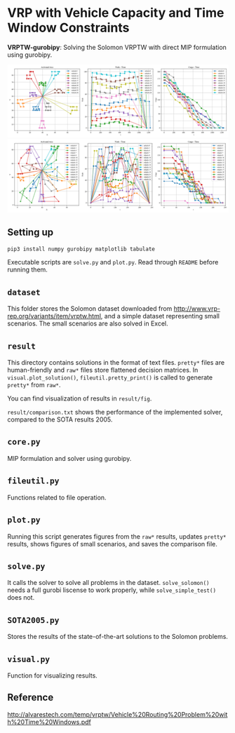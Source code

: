 # VRP with Vehicle Capacity and Time Window Constraints

**VRPTW-gurobipy**: Solving the Solomon VRPTW with direct MIP formulation using gurobipy.

![Solomon C101_100](./result/fig/C101_100.png)
![Solomon RC101_100](./result/fig/RC101_100.png)

## Setting up

```
pip3 install numpy gurobipy matplotlib tabulate
```

Executable scripts are `solve.py` and `plot.py`. Read through `README` before running them.

## `dataset`

This folder stores the Solomon dataset downloaded from http://www.vrp-rep.org/variants/item/vrptw.html, and a simple dataset representing small scenarios. The small scenarios are also solved in Excel.

## `result`

This directory contains solutions in the format of text files. `pretty*` files are human-friendly and `raw*` files store flattened decision matrices. In `visual.plot_solution()`, `fileutil.pretty_print()` is called to generate `pretty*` from `raw*`.

You can find visualization of results in `result/fig`.

`result/comparison.txt` shows the performance of the implemented solver, compared to the SOTA results 2005.

## `core.py`

MIP formulation and solver using gurobipy.

## `fileutil.py`

Functions related to file operation.

## `plot.py`

Running this script generates figures from the `raw*` results, updates `pretty*` results, shows figures of small scenarios, and saves the comparison file.

## `solve.py`

It calls the solver to solve all problems in the dataset. `solve_solomon()` needs a full gurobi liscense to work properly, while `solve_simple_test()` does not.

## `SOTA2005.py`

Stores the results of the state-of-the-art solutions to the Solomon problems.

## `visual.py`

Function for visualizing results.

## Reference

http://alvarestech.com/temp/vrptw/Vehicle%20Routing%20Problem%20with%20Time%20Windows.pdf
